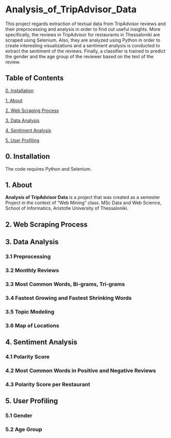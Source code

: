 # Analysis_of_TripAdvisor_Data
This project regards extraction of textual data from TripAdvisor reviews and their preprocessing and analysis in order to find out useful insights. More specifically, the reviews in TripAdvisor for restaurants in Thessaloniki are scraped using Selenium. Also, they are analyzed using Python in order to create interesting visualizations and a sentiment analysis is conducted to extract the sentiment of the reviews. Finally, a classifier is trained to predict the gender and the age group of the reviewer based on the text of the review.

## Table of Contents

[0. Installation](https://github.com/vickypar/Analysis_of_TripAdvisor_Data#0-installation)

[1. About](https://github.com/vickypar/Analysis_of_TripAdvisor_Data#1-about)

[2. Web Scraping Process](https://github.com/vickypar/Analysis_of_TripAdvisor_Data#2-web-scraping-process)

[3. Data Analysis](https://github.com/vickypar/Analysis_of_TripAdvisor_Data#3-data)

[4. Sentiment Analysis](https://github.com/vickypar/Analysis_of_TripAdvisor_Data#4-sentiment-analysis)

[5. User Profiling](https://github.com/vickypar/Analysis_of_TripAdvisor_Data#5-user-profiling)


## 0. Installation 

The code requires Python and Selenium.

## 1. About

**Analysis of TripAdvisor Data** is a project that was created as a semester Project in the context of “Web Mining” class.
MSc Data and Web Science, School of Informatics, Aristotle University of Thessaloniki.

## 2. Web Scraping Process

## 3. Data Analysis

### 3.1 Preprocessing 
### 3.2 Monthly Reviews 
### 3.3 Most Common Words, Bi-grams, Tri-grams
### 3.4 Fastest Growing and Fastest Shrinking Words
### 3.5 Topic Modeling 
### 3.6 Map of Locations


## 4. Sentiment Analysis 

### 4.1 Polarity Score
### 4.2 Most Common Words in Positive and Negative Reviews 
### 4.3 Polarity Score per Restaurant 

## 5. User Profiling

### 5.1 Gender
### 5.2 Age Group

